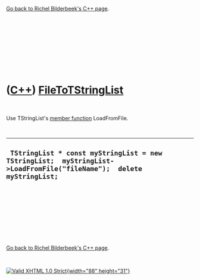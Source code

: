 

[Go back to Richel Bilderbeek's C++ page](Cpp.htm).

 

 

 

 

 

([C++](Cpp.htm)) [FileToTStringList](CppFileToTStringList.htm)
==============================================================

 

Use TStringList's [member function](CppMemberFunction.htm) LoadFromFile.

 

  -----------------------------------------------------------------------------------------------------------------------
  ` TStringList * const myStringList = new TStringList;  myStringList->LoadFromFile("fileName");  delete myStringList;`
  -----------------------------------------------------------------------------------------------------------------------

 

 

 

 

 

[Go back to Richel Bilderbeek's C++ page](Cpp.htm).



 

[![Valid XHTML 1.0 Strict](valid-xhtml10.png){width="88"
height="31"}](http://validator.w3.org/check?uri=referer)
